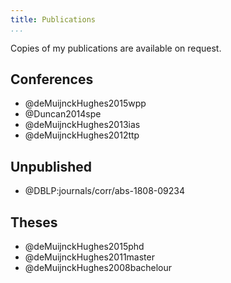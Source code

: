 ```yaml
---
title: Publications
...
```


Copies of my publications are available on request.

## Conferences

+ @deMuijnckHughes2015wpp
+ @Duncan2014spe
+ @deMuijnckHughes2013ias
+ @deMuijnckHughes2012ttp

## Unpublished

+ @DBLP:journals/corr/abs-1808-09234

## Theses

+ @deMuijnckHughes2015phd
+ @deMuijnckHughes2011master
+ @deMuijnckHughes2008bachelour
